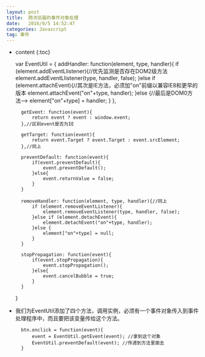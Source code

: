 ```yaml
---
layout: post
title:  跨浏览器的事件对象处理
date:   2016/9/5 14:52:47  
categories: Javascript
tag: 事件
---
```


* content
{:toc}


	var EventUtil = {
	    addHandler: function(element, type, handler){
	        if (element.addEventLlistener){//优先监测是否存在DOM2级方法
	            element.addEventLlistener(type, handler, false);
	        }else if (element.attachEvent){//其次是IE方法，必须加"on"前缀以兼容IE8和更早的版本
	            element.attachEvent("on"+type, handler);
	        }else {//最后是DOM0方法-->
	            element["on"+type] = handler;
	        }
	    },
	   
	    getEvent: function(event){
	        return event ? event : window.event;
	    },//区别event是否为IE
	    
	    getTarget: function(event){
	        return event.Target ? event.Target : event.srcElement;
	    },//同上
	    
	    preventDefault: function(event){
	        if(event.preventDefault){
	            event.preventDefault();
	        }else{
	            event.returnValue = false;
	        }
	    }
	    
	    removeHandler: function(element, type, handler){//同上
	        if (element.removeEventListener){
	            element.removeEventListener(type, handler, false);
	        }else if (element.detachEvent){
	            element.detachEvent("on"+type, handler);
	        }else {
	            element["on"+type] = null;
	        }
	    }
	    
	    stopPropagation: function(event){
	        if(event.stopPropagation){
	            event.stopPropagation();
	        }else{
	            event.cancelBubble = true;
	        }
	    }
	}


* 我们为EventUtil添加了四个方法，调用实例，必须有一个事件对象传入到事件处理程序中，而且要把该变量传给这个方法。

	    btn.onclick = function(event){
	    	event = EventUtil.getEvent(event); //拿到这个对象
	    	EventUtil.preventDefault(event); //传递到方法里面去
	    }
    